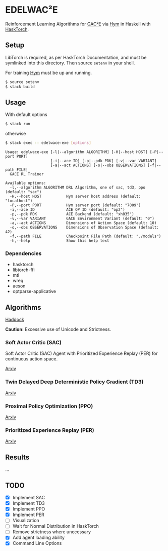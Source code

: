 # EDELWAC²E

Reinforcement Learning Algorithms for
[GAC²E](https://github.com/AugustUnderground/gace) via
[Hym](https://github.com/AugustUnderground/hym) in Haskell with
[HaskTorch](https://github.com/hasktorch/hasktorch).

## Setup

LibTorch is required, as per HaskTorch Documentation, and must be symlinked
into this directory. Then source `setenv` in your shell.

For training [Hym](https://github.com/AugustUnderground/hym) must be up
and running.

```bash
$ source setenv
$ stack build
```

## Usage

With default options

```bash
$ stack run
```

otherwise

```bash
$ stack exec -- edelwace-exe [options]
```

```
Usage: edelwace-exe [-l|--algorithm ALGORITHM] [-H|--host HOST] [-P|--port PORT]
                    [-i|--ace ID] [-p|--pdk PDK] [-v|--var VARIANT]
                    [-a|--act ACTIONS] [-o|--obs OBSERVATIONS] [-f|--path FILE]
  GACE RL Trainer

Available options:
  -l,--algorithm ALGORITHM DRL Algorithm, one of sac, td3, ppo (default: "sac")
  -H,--host HOST           Hym server host address (default: "localhost")
  -P,--port PORT           Hym server port (default: "7009")
  -i,--ace ID              ACE OP ID (default: "op2")
  -p,--pdk PDK             ACE Backend (default: "xh035")
  -v,--var VARIANT         GACE Environment Variant (default: "0")
  -a,--act ACTIONS         Dimensions of Action Space (default: 10)
  -o,--obs OBSERVATIONS    Dimensions of Observation Space (default: 42)
  -f,--path FILE           Checkpoint File Path (default: "./models")
  -h,--help                Show this help text
```

### Dependencies

- hasktorch
- libtorch-ffi
- mtl
- wreq
- aeson
- optparse-applicative

## Algorithms

[Haddock](https://augustunderground.github.io/edelwace/)

**Caution:** Excessive use of Unicode and Strictness.

### Soft Actor Critic (SAC)

Soft Actor Critic (SAC) Agent with Prioritized Experience Replay (PER) for
continuous action space.

[Arxiv](https://arxiv.org/abs/1812.05905v2)

### Twin Delayed Deep Deterministic Policy Gradient (TD3)

[Arxiv](https://arxiv.org/abs/1802.09477)

### Proximal Policy Optimization (PPO)

[Arxiv](https://arxiv.org/abs/1707.06347)

### Prioritized Experience Replay (PER)

[Arxiv](https://arxiv.org/abs/1511.05952)

## Results

...

## TODO

- [X] Implement SAC
- [X] Implement TD3
- [X] Implement PPO
- [X] Implement PER
- [ ] Visualization
- [ ] Wait for Normal Distribution in HaskTorch
- [ ] Remove strictness where unecessary
- [X] Add agent loading ability
- [X] Command Line Options
